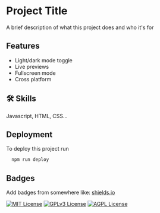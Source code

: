 
# Project Title

A brief description of what this project does and who it's for


## Features

- Light/dark mode toggle
- Live previews
- Fullscreen mode
- Cross platform


## 🛠 Skills
Javascript, HTML, CSS...


## Deployment

To deploy this project run

```bash
  npm run deploy
```


## Badges

Add badges from somewhere like: [shields.io](https://shields.io/)

[![MIT License](https://img.shields.io/badge/License-MIT-green.svg)](https://choosealicense.com/licenses/mit/)
[![GPLv3 License](https://img.shields.io/badge/License-GPL%20v3-yellow.svg)](https://opensource.org/licenses/)
[![AGPL License](https://img.shields.io/badge/license-AGPL-blue.svg)](http://www.gnu.org/licenses/agpl-3.0)

